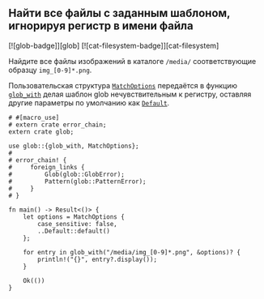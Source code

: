 ## Найти все файлы с заданным шаблоном, игнорируя регистр в имени файла

[![glob-badge]][glob] [![cat-filesystem-badge]][cat-filesystem]

Найдите все файлы изображений в каталоге `/media/` соответствующие образцу `img_[0-9]*.png`.

Пользовательская структура [`MatchOptions`](https://docs.rs/glob/*/glob/struct.MatchOptions.html) передаётся в функцию [`glob_with`](https://docs.rs/glob/*/glob/fn.glob_with.html) делая шаблон glob нечувствительным к регистру, оставляя другие параметры по умолчанию как [`Default`].

```rust,no_run
# #[macro_use]
# extern crate error_chain;
extern crate glob;

use glob::{glob_with, MatchOptions};
#
# error_chain! {
#     foreign_links {
#         Glob(glob::GlobError);
#         Pattern(glob::PatternError);
#     }
# }

fn main() -> Result<()> {
    let options = MatchOptions {
        case_sensitive: false,
        ..Default::default()
    };

    for entry in glob_with("/media/img_[0-9]*.png", &options)? {
        println!("{}", entry?.display());
    }

    Ok(())
}
```


[`Default`]: https://doc.rust-lang.org/std/default/trait.Default.html